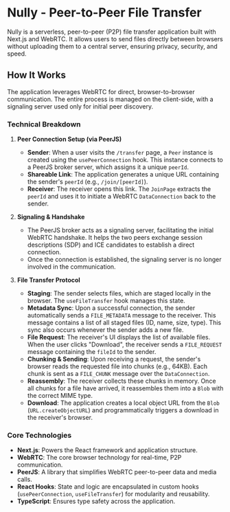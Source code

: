 # Nully - Peer-to-Peer File Transfer

Nully is a serverless, peer-to-peer (P2P) file transfer application built with Next.js and WebRTC. It allows users to send files directly between browsers without uploading them to a central server, ensuring privacy, security, and speed.

## How It Works

The application leverages WebRTC for direct, browser-to-browser communication. The entire process is managed on the client-side, with a signaling server used only for initial peer discovery.

### Technical Breakdown

1.  **Peer Connection Setup (via PeerJS)**
    *   **Sender**: When a user visits the `/transfer` page, a `Peer` instance is created using the `usePeerConnection` hook. This instance connects to a PeerJS broker server, which assigns it a unique `peerId`.
    *   **Shareable Link**: The application generates a unique URL containing the sender's `peerId` (e.g., `/join/[peerId]`).
    *   **Receiver**: The receiver opens this link. The `JoinPage` extracts the `peerId` and uses it to initiate a WebRTC `DataConnection` back to the sender.

2.  **Signaling & Handshake**
    *   The PeerJS broker acts as a signaling server, facilitating the initial WebRTC handshake. It helps the two peers exchange session descriptions (SDP) and ICE candidates to establish a direct connection.
    *   Once the connection is established, the signaling server is no longer involved in the communication.

3.  **File Transfer Protocol**
    *   **Staging**: The sender selects files, which are staged locally in the browser. The `useFileTransfer` hook manages this state.
    *   **Metadata Sync**: Upon a successful connection, the sender automatically sends a `FILE_METADATA` message to the receiver. This message contains a list of all staged files (ID, name, size, type). This sync also occurs whenever the sender adds a new file.
    *   **File Request**: The receiver's UI displays the list of available files. When the user clicks "Download", the receiver sends a `FILE_REQUEST` message containing the `fileId` to the sender.
    *   **Chunking & Sending**: Upon receiving a request, the sender's browser reads the requested file into chunks (e.g., 64KB). Each chunk is sent as a `FILE_CHUNK` message over the `DataConnection`.
    *   **Reassembly**: The receiver collects these chunks in memory. Once all chunks for a file have arrived, it reassembles them into a `Blob` with the correct MIME type.
    *   **Download**: The application creates a local object URL from the `Blob` (`URL.createObjectURL`) and programmatically triggers a download in the receiver's browser.

### Core Technologies

*   **Next.js**: Powers the React framework and application structure.
*   **WebRTC**: The core browser technology for real-time, P2P communication.
*   **PeerJS**: A library that simplifies WebRTC peer-to-peer data and media calls.
*   **React Hooks**: State and logic are encapsulated in custom hooks (`usePeerConnection`, `useFileTransfer`) for modularity and reusability.
*   **TypeScript**: Ensures type safety across the application.
